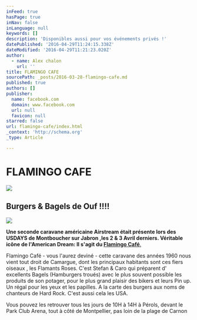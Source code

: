 ```yaml
---
inFeed: true
hasPage: true
inNav: false
inLanguage: null
keywords: []
description: 'Disponibles aussi pour vos événements privés !'
datePublished: '2016-04-29T11:24:15.338Z'
dateModified: '2016-04-29T11:21:23.020Z'
author:
  - name: Alex chalon
    url: ''
title: FLAMINGO CAFE
sourcePath: _posts/2016-03-28-flamingo-cafe.md
published: true
authors: []
publisher:
  name: facebook.com
  domain: www.facebook.com
  url: null
  favicon: null
starred: false
url: flamingo-cafe/index.html
_context: 'http://schema.org'
_type: Article

---
```

# FLAMINGO CAFE
![](https://the-grid-user-content.s3-us-west-2.amazonaws.com/719a40f9-5ddc-4384-a043-ded9541c28e9.jpg)

## Burgers & Bagels de Ouf !!!!
![](https://s3-us-west-2.amazonaws.com/the-grid-img/p/805c6c06865a7f59571ac9c176d51c8e4b84875b.jpg)

**Une seconde caravane américaine Airstream était présente lors des USDAYS de Montboucher sur Jabron ,les 2 & 3 Avril derniers. Véritable icône de l'American Dream: Il s'agit du [Flamingo Café][0]**[. ][0]

Flamingo Café - vous l'aurez deviné - cette caravane des années 1960 nous vient tout droit de Camargue, dont les principaux habitants sont ces fiers oiseaux , les Flamants Roses. C'est Stefan & Caro qui préparent d' excellents Bagels (Hamburgers troués) avec le plus souvent possible les produits de son potager, pour le plus grand plaisir des bikers et leurs Pin up. Un régal pour les yeux et les papilles. A la carte des burgers aux noms de chanteurs de Hard Rock. C'est aussi cela les USA. 

Vous pouvez les retrouver tous les jours de 10H à 14H à Pérols, devant le Park Club Arena, tout à côté de Montpellier, pas loin de la plage de Carnon

[0]: https://www.facebook.com/flamingocafesteflo/